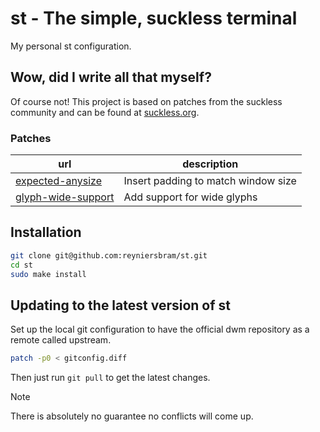 # st - The simple, suckless terminal

My personal st configuration.

## Wow, did I write all that myself?

Of course not! This project is based on patches from the suckless community and 
can be found at [suckless.org](https://st.suckless.org/patches/).

### Patches

| url | description |
| --- | --- |
| [expected-anysize](https://st.suckless.org/patches/anysize/st-expected-anysize-0.9.diff) | Insert padding to match window size |
| [glyph-wide-support](https://st.suckless.org/patches/glyph_wide_support/st-glyph-wide-support-20230701-5770f2f.diff) | Add support for wide glyphs |

## Installation

```sh
git clone git@github.com:reyniersbram/st.git
cd st
sudo make install
```

## Updating to the latest version of st

Set up the local git configuration to have the official dwm repository as 
a remote called upstream.

```sh
patch -p0 < gitconfig.diff
```

Then just run `git pull` to get the latest changes.

> [!NOTE]
> There is absolutely no guarantee no conflicts will come up.
